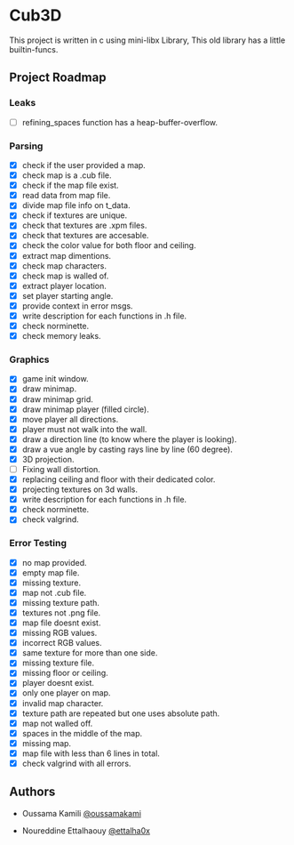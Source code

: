 # Cub3D

This project is written in c using mini-libx Library, This old library has a little builtin-funcs.

## Project Roadmap
### Leaks
- [ ] refining_spaces function has a heap-buffer-overflow.
### Parsing
- [x]   check if the user provided a map.
- [x]   check map is a .cub file.
- [x]   check if the map file exist.
- [x]   read data from map file.
- [x]   divide map file info on t_data.
- [x]   check if textures are unique.
- [x]   check that textures are .xpm files.
- [x]   check that textures are accesable.
- [x]   check the color value for both floor and ceiling.
- [x]   extract map dimentions.
- [X]   check map characters.
- [X]   check map is walled of.
- [X]   extract player location.
- [X]   set player starting angle.
- [x]   provide context in error msgs.
- [X]   write description for each functions in .h file.
- [X]   check norminette.
- [x]   check memory leaks.
### Graphics
- [X]   game init window.
- [X]   draw minimap.
- [X]   draw minimap grid.
- [X]   draw minimap player (filled circle).
- [X]   move player all directions.
- [X]   player must not walk into the wall.
- [X]   draw a direction line (to know where the player is looking).
- [X]   draw a vue angle by casting rays line by line (60 degree).
- [X]   3D projection.
- [ ]   Fixing wall distortion.
- [X]   replacing ceiling and floor with their dedicated color.
- [X]   projecting textures on 3d walls.
- [X]   write description for each functions in .h file.
- [X]   check norminette.
- [X]	check valgrind.
### Error Testing
- [X]   no map provided.
- [X]   empty map file.
- [X]   missing texture.
- [X]   map not .cub file.
- [X]   missing texture path.
- [X]   textures not .png file.
- [X]   map file doesnt exist.
- [X]   missing RGB values.
- [X]   incorrect RGB values.
- [X]   same texture for more than one side.
- [X]   missing texture file.
- [X]   missing floor or ceiling.
- [X]   player doesnt exist.
- [X]   only one player on map.
- [X]   invalid map character.
- [X]   texture path are repeated but one uses absolute path.
- [X]   map not walled off.
- [X]	spaces in the middle of the map.
- [X]   missing map.
- [X]	map file with less than 6 lines in total.
- [X]   check valgrind with all errors.

## Authors

- Oussama Kamili [@oussamakami](https://github.com/oussamakami)

- Noureddine Ettalhaouy [@ettalha0x](https://github.com/ettalha0x)